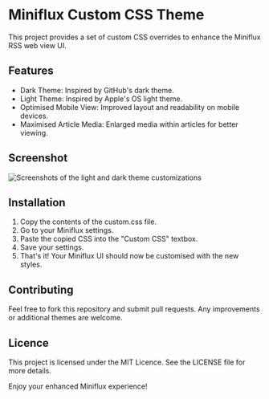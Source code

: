 # Miniflux Custom CSS Theme

This project provides a set of custom CSS overrides to enhance the Miniflux RSS
web view UI.

## Features

- Dark Theme: Inspired by GitHub's dark theme.
- Light Theme: Inspired by Apple's OS light theme.
- Optimised Mobile View: Improved layout and readability on mobile devices.
- Maximised Article Media: Enlarged media within articles for better viewing.

## Screenshot

![Screenshots of the light and dark theme
customizations](./docs/miniflux-custom-css-light-dark-screenshots.avif)


## Installation

1. Copy the contents of the custom.css file.
2. Go to your Miniflux settings.
3. Paste the copied CSS into the "Custom CSS" textbox.
4. Save your settings.
5. That's it! Your Miniflux UI should now be customised with the new styles.

## Contributing

Feel free to fork this repository and submit pull requests. Any improvements or
additional themes are welcome.

## Licence

This project is licensed under the MIT Licence. See the LICENSE file for more
details.

Enjoy your enhanced Miniflux experience!
